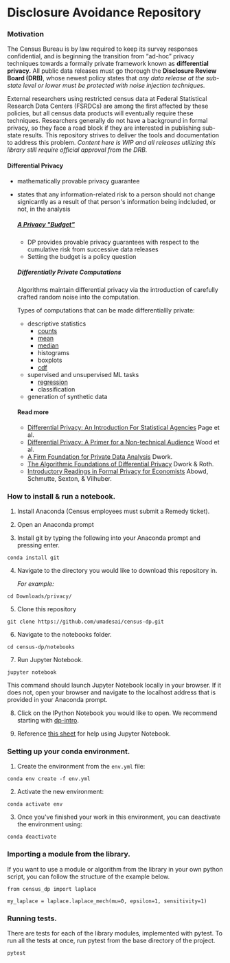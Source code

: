 # Disclosure Avoidance Repository

### Motivation
The Census Bureau is by law required to keep its survey responses confidential, and is beginning the transition from “ad-hoc” privacy techniques towards a formally private framework known as **differential privacy.** All public data releases must go thorough the **Disclosure Review Board (DRB)**, whose newest policy states that *any data release at the sub-state level or lower must be protected with noise injection techniques.*

External researchers using restricted census data at Federal Statistical Research Data Centers (FSRDCs) are among the first affected by these policies, but all census data products will eventually require these techniques. Researchers generally do not have a background in formal privacy, so they face a road block if they are interested in publishing sub-state results. This repository strives to deliver the tools and documentation to address this problem. *Content here is WIP and all releases utilizing this library still require official approval from the DRB.*

#### Differential Privacy
- mathematically provable privacy guarantee
- states that any information-related risk to a person should not change signicantly as a result of that person's information being indcluded, or not, in the analysis

   ##### [A Privacy "Budget"](https://github.com/umadesai/census-dp/blob/master/notebooks/dp-budget.ipynb)
   - DP provides provable privacy guarantees with respect to the cumulative risk from successive data releases
   - Setting the budget is a policy question

   ##### Differentially Private Computations
   Algorithms maintain differential privacy via the introduction of carefully crafted random noise into the computation. 

   Types of computations that can be made differentiallly private:
   - descriptive statistics
       - [counts](https://github.com/umadesai/census-dp/blob/master/notebooks/dp-count.ipynb)
       - [mean](https://github.com/umadesai/census-dp/blob/master/notebooks/dp-mean.ipynb)
       - [median](https://github.com/umadesai/census-dp/blob/master/notebooks/dp-median.ipynb)
       - histograms
       - boxplots
       - [cdf](https://github.com/umadesai/census-dp/blob/master/notebooks/dp-mm.ipynb)
   - supervised and unsupervised ML tasks
       - [regression](https://github.com/umadesai/census-dp/blob/master/notebooks/dp-regression.ipynb)
       - classification
   - generation of synthetic data

   #### Read more
   - [Differential Privacy: An Introduction For Statistical Agencies](https://gss.civilservice.gov.uk/wp-content/uploads/2018/12/12-12-18_FINAL_Privitar_Kobbi_Nissim_article.pdf) Page et al.
   - [Differential Privacy: A Primer for a Non-technical Audience](http://www.jetlaw.org/wp-content/uploads/2018/12/4_Wood_Final.pdf) Wood et al.
   - [A Firm Foundation for Private Data Analysis](http://delivery.acm.org/10.1145/1870000/1866758/p86-dwork.pdf?ip=108.28.104.96&id=1866758&acc=OPEN&key=4D4702B0C3E38B35%2E4D4702B0C3E38B35%2E4D4702B0C3E38B35%2E6D218144511F3437&__acm__=1562937387_c049c03e734df8e04aac19ab857b3961) Dwork.
   - [The Algorithmic Foundations of Differential Privacy](https://www.cis.upenn.edu/~aaroth/Papers/privacybook.pdf) Dwork & Roth.
   - [Introductory Readings in Formal Privacy for Economists](https://labordynamicsinstitute.github.io/privacy-bibliography/index.html) Abowd, Schmutte, Sexton, & Vilhuber.

### How to install & run a notebook.

1. Install Anaconda (Census employees must submit a Remedy ticket).

2. Open an Anaconda prompt

3. Install git by typing the following into your Anaconda prompt and pressing enter.
```
conda install git
``` 

4. Navigate to the directory you would like to download this repository in. 

    *For example:*
```
cd Downloads/privacy/
```

5. Clone this repository
```
git clone https://github.com/umadesai/census-dp.git
```
6. Navigate to the notebooks folder.
```
cd census-dp/notebooks
```
7. Run Jupyter Notebook.
```
jupyter notebook
```
This command should launch Jupyter Notebook locally in your browser. If it does not, open your browser and navigate to the localhost address that is provided in your Anaconda prompt.

8. Click on the IPython Notebook you would like to open. We recommend starting with [dp-intro](https://github.com/umadesai/census-dp/blob/master/notebooks/dp-intro.ipynb).

9. Reference [this sheet](https://s3.amazonaws.com/assets.datacamp.com/blog_assets/Jupyter_Notebook_Cheat_Sheet.pdf) for help using Jupyter Notebook.

### Setting up your conda environment.

1. Create the environment from the ```env.yml``` file:
```
conda env create -f env.yml
```
2. Activate the new environment:
```
conda activate env
```
3. Once you've finished your work in this environment, you can deactivate the environment using:
```
conda deactivate
```
### Importing a module from the library.

If you want to use a module or algorithm from the library in your own python script, you can follow the structure of the example below.
```
from census_dp import laplace

my_laplace = laplace.laplace_mech(mu=0, epsilon=1, sensitivity=1)
```
### Running tests.

There are tests for each of the library modules, implemented with pytest. To run all the tests at once, run pytest from the base directory of the project.
```
pytest
```
